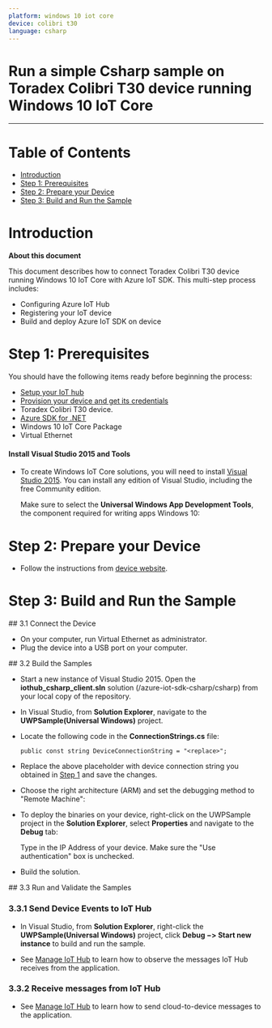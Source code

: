 ---platform: windows 10 iot coredevice: colibri t30language: csharp---Run a simple Csharp sample on Toradex Colibri T30 device running Windows 10 IoT Core===---# Table of Contents-   [Introduction](#Introduction)-   [Step 1: Prerequisites](#Prerequisites)-   [Step 2: Prepare your Device](#PrepareDevice)-   [Step 3: Build and Run the Sample](#Build)<a name="Introduction"></a># Introduction**About this document**This document describes how to connect Toradex Colibri T30 device running Windows 10 IoT Core with Azure IoT SDK. This multi-step process includes:-   Configuring Azure IoT Hub-   Registering your IoT device-   Build and deploy Azure IoT SDK on device<a name="Prerequisites"></a># Step 1: PrerequisitesYou should have the following items ready before beginning the process:-   [Setup your IoT hub][lnk-setup-iot-hub]-   [Provision your device and get its credentials][lnk-manage-iot-hub]-   Toradex Colibri T30 device.-   [Azure SDK for .NET](https://www.microsoft.com/en-us/download/details.aspx?id=48178)-   Windows 10 IoT Core Package-   Virtual Ethernet#### Install Visual Studio 2015 and Tools-   To create Windows IoT Core solutions, you will need to install [Visual Studio 2015](https://www.visualstudio.com/en-us/products/vs-2015-product-editions.aspx). You can install any edition of Visual Studio, including the free Community edition.    Make sure to select the **Universal Windows App Development Tools**, the component required for writing apps Windows 10:<a name="PrepareDevice"></a># Step 2: Prepare your Device-   Follow the instructions from [device website](<https://www.toradex.com/computer-on-modules/colibri-arm-family/nvidia-tegra-3>).<a name="Build"></a># Step 3: Build and Run the Sample<a name="Step_3_1:_Connect"/>## 3.1 Connect the Device-   On your computer, run Virtual Ethernet as administrator.-   Plug the device into a USB port on your computer.<a name="Step_3_2:_Build"/>## 3.2  Build the Samples-   Start a new instance of Visual Studio 2015. Open the **iothub_csharp_client.sln** solution (/azure-iot-sdk-csharp/csharp) from your local copy of the repository.-   In Visual Studio, from **Solution Explorer**, navigate to the **UWPSample(Universal Windows)** project.-   Locate the following code in the **ConnectionStrings.cs** file:
        public const string DeviceConnectionString = "<replace>";
-   Replace the above placeholder with device connection string you obtained in [Step 1](#Step-1:-Prerequisites) and save the changes.
-   Choose the right architecture (ARM) and set the debugging method to "Remote Machine":
-   To deploy the binaries on your device, right-click on the UWPSample project in the **Solution Explorer**, select **Properties** and navigate to the **Debug** tab:
    Type in the IP Address of your device. Make sure the "Use authentication" box is unchecked.
-   Build the solution.
<a name="Step_3_3:_Run"/>## 3.3 Run and Validate the Samples
### 3.3.1 Send Device Events to IoT Hub-   In Visual Studio, from **Solution Explorer**, right-click the **UWPSample(Universal Windows)** project, click **Debug &minus;&gt; Start new instance** to build and run the sample. 
-   See [Manage IoT Hub][lnk-manage-iot-hub] to learn how to observe the messages IoT Hub receives from the application.### 3.3.2 Receive messages from IoT Hub
-   See [Manage IoT Hub][lnk-manage-iot-hub] to learn how to send cloud-to-device messages to the application.[lnk-setup-iot-hub]: ../setup_iothub.md[lnk-manage-iot-hub]: ../manage_iot_hub.md